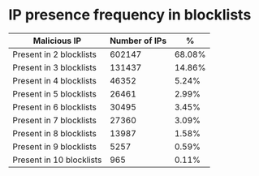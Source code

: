 # IP presence frequency in blocklists
| Malicious IP | Number of IPs | % |
|----|----|----|
| Present in 2 blocklists | 602147 | 68.08% |
| Present in 3 blocklists | 131437 | 14.86% |
| Present in 4 blocklists | 46352 | 5.24% |
| Present in 5 blocklists | 26461 | 2.99% |
| Present in 6 blocklists | 30495 | 3.45% |
| Present in 7 blocklists | 27360 | 3.09% |
| Present in 8 blocklists | 13987 | 1.58% |
| Present in 9 blocklists | 5257 | 0.59% |
| Present in 10 blocklists | 965 | 0.11% |
